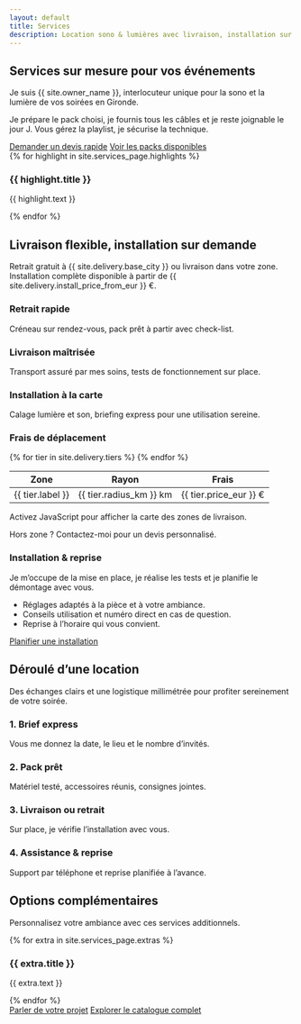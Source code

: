 ```yaml
---
layout: default
title: Services
description: Location sono & lumières avec livraison, installation sur demande et assistance personnalisée en Gironde.
---
```


<section class="section">
  <div class="container">
    <div class="section-header">
      <h1>Services sur mesure pour vos événements</h1>
      <p class="muted">Je suis {{ site.owner_name }}, interlocuteur unique pour la sono et la lumière de vos soirées en Gironde.</p>
    </div>
    <p>Je prépare le pack choisi, je fournis tous les câbles et je reste joignable le jour J. Vous gérez la playlist, je sécurise la technique.</p>
    <div class="section-actions" style="gap: 1rem;">
      <a class="button button--primary" href="{{ site.forms.booking_google_form_url }}" target="_blank" rel="noopener">Demander un devis rapide</a>
      <a class="button button--ghost" href="/packs/">Voir les packs disponibles</a>
    </div>
    <div class="feature-grid">
      {% for highlight in site.services_page.highlights %}
      <article class="feature-card">
        <h3>{{ highlight.title }}</h3>
        <p class="muted">{{ highlight.text }}</p>
      </article>
      {% endfor %}
    </div>
  </div>
</section>

<section class="section">
  <div class="container split-grid">
    <div>
      <div class="section-header">
        <h2>Livraison flexible, installation sur demande</h2>
        <p class="muted">Retrait gratuit à {{ site.delivery.base_city }} ou livraison dans votre zone. Installation complète disponible à partir de {{ site.delivery.install_price_from_eur }} €.</p>
      </div>
      <div class="feature-grid">
        <article class="feature-card">
          <h3>Retrait rapide</h3>
          <p class="muted">Créneau sur rendez-vous, pack prêt à partir avec check-list.</p>
        </article>
        <article class="feature-card">
          <h3>Livraison maîtrisée</h3>
          <p class="muted">Transport assuré par mes soins, tests de fonctionnement sur place.</p>
        </article>
        <article class="feature-card">
          <h3>Installation à la carte</h3>
          <p class="muted">Calage lumière et son, briefing express pour une utilisation sereine.</p>
        </article>
      </div>
      <h3 class="muted">Frais de déplacement</h3>
      <table>
        <thead>
          <tr>
            <th>Zone</th>
            <th>Rayon</th>
            <th>Frais</th>
          </tr>
        </thead>
        <tbody>
          {% for tier in site.delivery.tiers %}
          <tr>
            <td>{{ tier.label }}</td>
            <td>{{ tier.radius_km }} km</td>
            <td>{{ tier.price_eur }} €</td>
          </tr>
          {% endfor %}
        </tbody>
      </table>
      <div class="map-shell">
        <div class="map js-delivery-map"
             data-map-id="services"
             data-center-lat="{{ site.delivery.center_lat }}"
             data-center-lng="{{ site.delivery.center_lng }}"
             data-tiers='{{ site.delivery.tiers | jsonify }}'
             data-city="{{ site.delivery.base_city }}">
          <noscript>Activez JavaScript pour afficher la carte des zones de livraison.</noscript>
        </div>
        <p class="muted map-caption">Hors zone ? Contactez-moi pour un devis personnalisé.</p>
      </div>
    </div>
    <div class="note">
      <h3>Installation & reprise</h3>
      <p>Je m’occupe de la mise en place, je réalise les tests et je planifie le démontage avec vous.</p>
      <ul>
        <li>Réglages adaptés à la pièce et à votre ambiance.</li>
        <li>Conseils utilisation et numéro direct en cas de question.</li>
        <li>Reprise à l’horaire qui vous convient.</li>
      </ul>
      <a class="button button--ghost" href="{{ site.forms.booking_google_form_url }}" target="_blank" rel="noopener">Planifier une installation</a>
    </div>
  </div>
</section>

<section class="section">
  <div class="container">
    <div class="section-header">
      <h2>Déroulé d’une location</h2>
      <p class="muted">Des échanges clairs et une logistique millimétrée pour profiter sereinement de votre soirée.</p>
    </div>
    <div class="feature-grid">
      <article class="feature-card">
        <h3>1. Brief express</h3>
        <p class="muted">Vous me donnez la date, le lieu et le nombre d’invités.</p>
      </article>
      <article class="feature-card">
        <h3>2. Pack prêt</h3>
        <p class="muted">Matériel testé, accessoires réunis, consignes jointes.</p>
      </article>
      <article class="feature-card">
        <h3>3. Livraison ou retrait</h3>
        <p class="muted">Sur place, je vérifie l’installation avec vous.</p>
      </article>
      <article class="feature-card">
        <h3>4. Assistance & reprise</h3>
        <p class="muted">Support par téléphone et reprise planifiée à l’avance.</p>
      </article>
    </div>
  </div>
</section>

<section class="section">
  <div class="container">
    <div class="section-header">
      <h2>Options complémentaires</h2>
      <p class="muted">Personnalisez votre ambiance avec ces services additionnels.</p>
    </div>
    <div class="feature-grid">
      {% for extra in site.services_page.extras %}
      <article class="feature-card">
        <h3>{{ extra.title }}</h3>
        <p class="muted">{{ extra.text }}</p>
      </article>
      {% endfor %}
    </div>
    <div class="section-actions" style="gap: 1rem;">
      <a class="button button--primary" href="{{ site.forms.booking_google_form_url }}" target="_blank" rel="noopener">Parler de votre projet</a>
      <a class="button button--ghost" href="/catalogue/">Explorer le catalogue complet</a>
    </div>
  </div>
</section>
